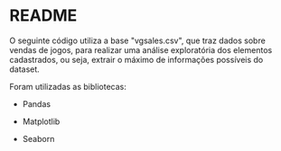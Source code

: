 # README

O seguinte código utiliza a base "vgsales.csv", que traz dados sobre vendas de jogos, para realizar uma análise exploratória dos elementos cadastrados, ou seja, extrair o máximo de informações possíveis do dataset.

Foram utilizadas as bibliotecas:

- Pandas

- Matplotlib

- Seaborn
